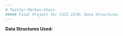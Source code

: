 ```yaml
---
# Twitter-Markov-Chain
##### Final Project for CSCI 2270: Data Structures
---
```



**Data Structures Used:**
